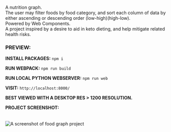 A nutrition graph.<br/>
The user may filter foods by food category, and sort each column of data by either ascending or descending order (low-high)(high-low).<br/>
Powered by Web Components.<br/>
A project inspired by a desire to aid in keto dieting, and help mitigate related health risks.<br/>

### PREVIEW:

**INSTALL PACKAGES:**
```npm i```

**RUN WEBPACK:**
```npm run build```

**RUN LOCAL PYTHON WEBSERVER:**
```npm run web```

**VISIT:**
```http://localhost:8000/```

**BEST VIEWED WITH A DESKTOP RES > 1200 RESOLUTION.**<br/>

**PROJECT SCREENSHOT:**<br/><br/><br/>
<img src="../../blob/main/project-ss.png" alt="A screenshot of food graph project" />

